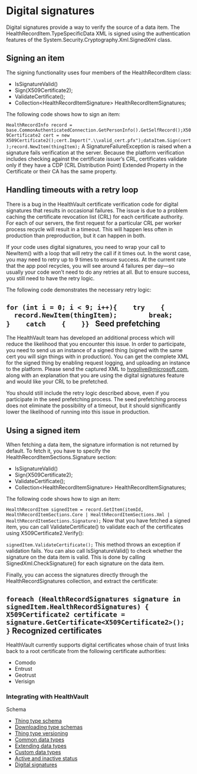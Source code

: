 Digital signatures
==================

Digital signatures provide a way to verify the source of a data item. The HealthRecordItem.TypeSpecificData XML is signed using the authentication features of the System.Security.Cryptography.Xml.SignedXml class.

Signing an item
---------------

The signing functionality uses four members of the HealthRecordItem class:

-   IsSignatureValid()
-   Sign(X509Certificate2);
-   ValidateCertificate();
-   Collection&lt;HealthRecordItemSignature&gt; HealthRecordItemSignatures;

The following code shows how to sign an item:

`HealthRecordInfo record = base.CommonAuthenticatedConnection.GetPersonInfo().GetSelfRecord();X509Certificate2 cert = new X509Certificate2();cert.Import(".\\valid_cert.pfx");dataItem.Sign(cert);record.NewItem(thingItem);`
A SignatureFailureException is raised when a signature fails verification at the server. Because the platform verification includes checking against the certificate issuer’s CRL, certificates validate only if they have a CDP (CRL Distribution Point) Extended Property in the Certificate or their CA has the same property.

Handling timeouts with a retry loop
-----------------------------------

There is a bug in the HealthVault certificate verification code for digital signatures that results in occasional failures. The issue is due to a problem caching the certificate revocation list (CRL) for each certificate authority. For each of our servers, the first request for a particular CRL per worker process recycle will result in a timeout. This will happen less often in production than preproduction, but it can happen in both.

If your code uses digital signatures, you need to wrap your call to NewItem() with a loop that will retry the call if it times out. In the worst case, you may need to retry up to 9 times to ensure success. At the current rate that the app pool recycles, you will see around 4 failures per day—so usually your code won’t need to do any retries at all. But to ensure success, you still need to have the retry logic.

The following code demonstrates the necessary retry logic:

`for (int i = 0; i < 9; i++){    try    {        record.NewItem(thingItem);        break;    }    catch    {    }} `
Seed prefetching
----------------

The HealthVault team has developed an additional process which will reduce the likelihood that you encounter this issue. In order to participate, you need to send us an instance of a signed thing (signed with the same cert you will sign things with in production). You can get the complete XML for the signed thing by enabling request logging, and uploading an instance to the platform. Please send the captured XML to <hvgolive@microsoft.com>, along with an explanation that you are using the digital signatures feature and would like your CRL to be prefetched.

You should still include the retry logic described above, even if you participate in the seed prefetching process. The seed prefetching process does not eliminate the possibility of a timeout, but it should significantly lower the likelihood of running into this issue in production.

Using a signed item
-------------------

When fetching a data item, the signature information is not returned by default. To fetch it, you have to specify the HealthRecordItemSections.Signature section:

-   IsSignatureValid()
-   Sign(X509Certificate2);
-   ValidateCertificate();
-   Collection&lt;HealthRecordItemSignature&gt; HealthRecordItemSignatures;

The following code shows how to sign an item:

`HealthRecordItem signedItem = record.GetItem(itemId, HealthRecordItemSections.Core | HealthRecordItemSections.Xml | HealthRecordItemSections.Signature);`
Now that you have fetched a signed item, you can call ValidateCertificate() to validate each of the certificates using X509Certificate2.Verify():

`signedItem.ValidateCertificate();`
This method throws an exception if validation fails. You can also call IsSignatureValid() to check whether the signature on the data item is valid. This is done by calling SignedXml.CheckSignature() for each signature on the data item.

Finally, you can access the signatures directly through the HealthRecordSignatures collection, and extract the certificate:

`foreach (HealthRecordSignatures signature in signedItem.HealthRecordSignatures) {    X509Certificate2 certificate = signature.GetCertificate<X509Certificate2>(); }`
Recognized certificates
-----------------------

HealthVault currently supports digital certificates whose chain of trust links back to a root certificate from the following certificate authorities:

-   Comodo
-   Entrust
-   Geotrust
-   Verisign

### Integrating with HealthVault

Schema

-   <a href="thing-type-schema.md" id="RightRailLinkListSection_14029_7">Thing type schema</a>
-   <a href="downloading-type-schemas.md" id="RightRailLinkListSection_14029_8">Downloading type schemas</a>
-   <a href="thing-type-versioning.md" id="RightRailLinkListSection_14029_9">Thing type versioning</a>
-   <a href="common-data-types.md" id="RightRailLinkListSection_14029_10">Common data types</a>
-   <a href="extending-data-types.md" id="RightRailLinkListSection_14029_11">Extending data types</a>
-   <a href="custom-data-types.md" id="RightRailLinkListSection_14029_12">Custom data types</a>
-   <a href="active-and-inactive-status.md" id="RightRailLinkListSection_14029_13">Active and inactive status</a>
-   <a href="digital-signatures.md" id="RightRailLinkListSection_14029_14">Digital signatures</a>

